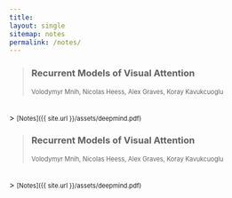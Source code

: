 ```yaml
---
title: 
layout: single
sitemap: notes
permalink: /notes/
---
```


> ### Recurrent Models of Visual Attention
> <span style="font-size:0.8em;"> Volodymyr Mnih, Nicolas Heess, Alex Graves, Koray Kavukcuoglu </span>
<br>
> <span style="font-size:0.8em;"> [Notes]({{ site.url }}/assets/deepmind.pdf) </span>

> ### Recurrent Models of Visual Attention
> <span style="font-size:0.8em;"> Volodymyr Mnih, Nicolas Heess, Alex Graves, Koray Kavukcuoglu </span>
<br>
> <span style="font-size:0.8em;"> [Notes]({{ site.url }}/assets/deepmind.pdf) </span>